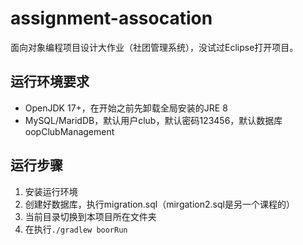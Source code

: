 # assignment-assocation
面向对象编程项目设计大作业（社团管理系统），没试过Eclipse打开项目。

## 运行环境要求
- OpenJDK 17+，在开始之前先卸载全局安装的JRE 8  
- MySQL/MaridDB，默认用户club，默认密码123456，默认数据库oopClubManagement

## 运行步骤
1. 安装运行环境
2. 创建好数据库，执行migration.sql（mirgation2.sql是另一个课程的）
3. 当前目录切换到本项目所在文件夹
4. 在执行`./gradlew boorRun`
